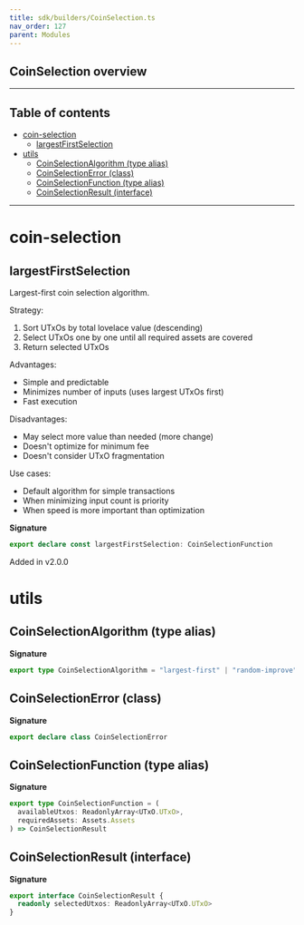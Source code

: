 ```yaml
---
title: sdk/builders/CoinSelection.ts
nav_order: 127
parent: Modules
---
```


## CoinSelection overview

---

<h2 class="text-delta">Table of contents</h2>

- [coin-selection](#coin-selection)
  - [largestFirstSelection](#largestfirstselection)
- [utils](#utils)
  - [CoinSelectionAlgorithm (type alias)](#coinselectionalgorithm-type-alias)
  - [CoinSelectionError (class)](#coinselectionerror-class)
  - [CoinSelectionFunction (type alias)](#coinselectionfunction-type-alias)
  - [CoinSelectionResult (interface)](#coinselectionresult-interface)

---

# coin-selection

## largestFirstSelection

Largest-first coin selection algorithm.

Strategy:

1. Sort UTxOs by total lovelace value (descending)
2. Select UTxOs one by one until all required assets are covered
3. Return selected UTxOs

Advantages:

- Simple and predictable
- Minimizes number of inputs (uses largest UTxOs first)
- Fast execution

Disadvantages:

- May select more value than needed (more change)
- Doesn't optimize for minimum fee
- Doesn't consider UTxO fragmentation

Use cases:

- Default algorithm for simple transactions
- When minimizing input count is priority
- When speed is more important than optimization

**Signature**

```ts
export declare const largestFirstSelection: CoinSelectionFunction
```

Added in v2.0.0

# utils

## CoinSelectionAlgorithm (type alias)

**Signature**

```ts
export type CoinSelectionAlgorithm = "largest-first" | "random-improve" | "optimal"
```

## CoinSelectionError (class)

**Signature**

```ts
export declare class CoinSelectionError
```

## CoinSelectionFunction (type alias)

**Signature**

```ts
export type CoinSelectionFunction = (
  availableUtxos: ReadonlyArray<UTxO.UTxO>,
  requiredAssets: Assets.Assets
) => CoinSelectionResult
```

## CoinSelectionResult (interface)

**Signature**

```ts
export interface CoinSelectionResult {
  readonly selectedUtxos: ReadonlyArray<UTxO.UTxO>
}
```
